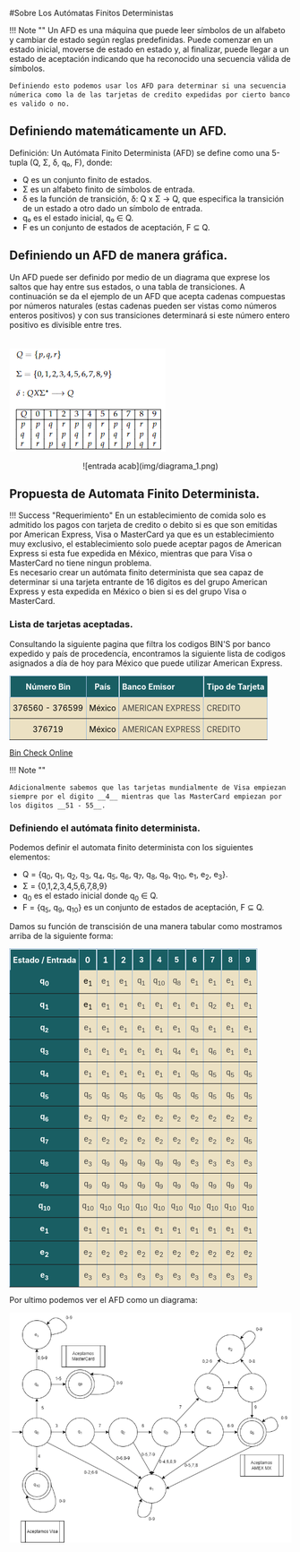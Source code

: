 #Sobre Los Autómatas Finitos Deterministas

!!! Note ""
    Un AFD es una máquina que puede leer símbolos de un alfabeto y cambiar de estado según reglas predefinidas. Puede comenzar en un estado inicial, moverse de estado en estado y, al finalizar, puede llegar a un estado de aceptación indicando que ha reconocido una secuencia válida de símbolos.

    Definiendo esto podemos usar los AFD para determinar si una secuencia númerica como la de las tarjetas de credito expedidas por cierto banco es valido o no.

## Definiendo matemáticamente un AFD.


Definición: Un Autómata Finito Determinista (AFD) se define como una 5-tupla (Q, Σ, δ,  q₀, F), donde:

- Q es un conjunto finito de estados.
- Σ es un alfabeto finito de símbolos de entrada.
- δ es la función de transición, δ: Q x Σ → Q, que especifica la transición de un estado a otro dado un símbolo de entrada.
- q₀ es el estado inicial,  q₀ ∈ Q.
- F es un conjunto de estados de aceptación, F ⊆ Q.

## Definiendo un AFD de manera gráfica.

Un AFD puede ser definido por medio de un diagrama que exprese los saltos que hay entre sus estados, o una tabla de transiciones. A continuación se da el ejemplo de un AFD que acepta cadenas compuestas por números naturales (estas cadenas pueden ser vistas como números enteros positivos) y con sus transiciones determinará si este número entero positivo es divisible entre tres.
<br>
<br>
<br>
![transiciones](img/tabla_transiciones_divisible.png)
<br>
<center>
![entrada acab](img/diagrama_1.png)
</center>

## Propuesta de Automata Finito Determinista.

!!! Success "Requerimiento"
    En un establecimiento de comida solo es admitido los pagos con tarjeta de credito o debito si es que son emitidas por American Express, Visa o MasterCard ya que es un establecimiento muy exclusivo, el establecimiento solo puede aceptar pagos de American Express si esta fue expedida en México, mientras que para Visa o MasterCard no tiene ningun problema.
    <br>
    Es necesario crear un autómata finito determinista que sea capaz de determinar si una tarjeta entrante de 16 digitos es del grupo American Express y esta expedida en México o bien si es del grupo Visa o MasterCard.

### Lista de tarjetas aceptadas.

Consultando la siguiente pagina que filtra los codigos BIN'S por banco expedido y país de procedencía, encontramos la siguiente lista de codigos asignados a día de hoy para México que puede utilizar American Express.

<style type="text/css">
.tg  {border-collapse:collapse;border-color:#9ABAD9;border-spacing:0;margin:0px auto;}
.tg td{background-color:#EBF5FF;border-color:#9ABAD9;border-style:solid;border-width:1px;color:#444;
  font-family:Arial, sans-serif;font-size:14px;overflow:hidden;padding:10px 5px;word-break:normal;}
.tg th{background-color:#409cff;border-color:#9ABAD9;border-style:solid;border-width:1px;color:#fff;
  font-family:Arial, sans-serif;font-size:14px;font-weight:normal;overflow:hidden;padding:10px 5px;word-break:normal;}
.tg .tg-5kiu{background-color:#ece1c3;border-color:inherit;color:#000000;font-family:inherit;text-align:center;vertical-align:top}
.tg .tg-2z80{background-color:#ece1c3;border-color:inherit;font-family:inherit;text-align:left;vertical-align:top}
.tg .tg-n715{background-color:#195e63;border-color:inherit;font-family:inherit;font-weight:bold;position:-webkit-sticky;
  position:sticky;text-align:left;top:-1px;vertical-align:top;will-change:transform}
.tg .tg-rqt1{background-color:#195e63;border-color:inherit;font-family:inherit;font-weight:bold;position:-webkit-sticky;
  position:sticky;text-align:center;top:-1px;vertical-align:top;will-change:transform}
.tg-sort-header::-moz-selection{background:0 0}
.tg-sort-header::selection{background:0 0}.tg-sort-header{cursor:pointer}
.tg-sort-header:after{content:'';float:right;margin-top:7px;border-width:0 5px 5px;border-style:solid;
  border-color:#404040 transparent;visibility:hidden}
.tg-sort-header:hover:after{visibility:visible}
.tg-sort-asc:after,.tg-sort-asc:hover:after,.tg-sort-desc:after{visibility:visible;opacity:.4}
.tg-sort-desc:after{border-bottom:none;border-width:5px 5px 0}@media screen and (max-width: 767px) {.tg {width: auto !important;}.tg col {width: auto !important;}.tg-wrap {overflow-x: auto;-webkit-overflow-scrolling: touch;margin: auto 0px;}}</style>
<div class="tg-wrap"><table id="tg-yourt" class="tg">
<thead>
  <tr>
    <th class="tg-rqt1">Número Bin</th>
    <th class="tg-rqt1">País</th>
    <th class="tg-n715">Banco Emisor</th>
    <th class="tg-n715">Tipo de Tarjeta</th>
  </tr>
</thead>
<tbody>
  <tr>
    <td class="tg-5kiu">376560 - 376599</td>
    <td class="tg-5kiu">México</td>
    <td class="tg-2z80">AMERICAN EXPRESS</td>
    <td class="tg-2z80">CREDITO</td>
  </tr>
  <tr>
    <td class="tg-5kiu">376719 </td>
    <td class="tg-5kiu">México</td>
    <td class="tg-2z80">AMERICAN EXPRESS</td>
    <td class="tg-2z80">CREDITO</td>
  </tr>
</tbody>
</table></div>
<script charset="utf-8">var TGSort=window.TGSort||function(n){"use strict";function r(n){return n?n.length:0}function t(n,t,e,o=0){for(e=r(n);o<e;++o)t(n[o],o)}function e(n){return n.split("").reverse().join("")}function o(n){var e=n[0];return t(n,function(n){for(;!n.startsWith(e);)e=e.substring(0,r(e)-1)}),r(e)}function u(n,r,e=[]){return t(n,function(n){r(n)&&e.push(n)}),e}var a=parseFloat;function i(n,r){return function(t){var e="";return t.replace(n,function(n,t,o){return e=t.replace(r,"")+"."+(o||"").substring(1)}),a(e)}}var s=i(/^(?:\s*)([+-]?(?:\d+)(?:,\d{3})*)(\.\d*)?$/g,/,/g),c=i(/^(?:\s*)([+-]?(?:\d+)(?:\.\d{3})*)(,\d*)?$/g,/\./g);function f(n){var t=a(n);return!isNaN(t)&&r(""+t)+1>=r(n)?t:NaN}function d(n){var e=[],o=n;return t([f,s,c],function(u){var a=[],i=[];t(n,function(n,r){r=u(n),a.push(r),r||i.push(n)}),r(i)<r(o)&&(o=i,e=a)}),r(u(o,function(n){return n==o[0]}))==r(o)?e:[]}function v(n){if("TABLE"==n.nodeName){for(var a=function(r){var e,o,u=[],a=[];return function n(r,e){e(r),t(r.childNodes,function(r){n(r,e)})}(n,function(n){"TR"==(o=n.nodeName)?(e=[],u.push(e),a.push(n)):"TD"!=o&&"TH"!=o||e.push(n)}),[u,a]}(),i=a[0],s=a[1],c=r(i),f=c>1&&r(i[0])<r(i[1])?1:0,v=f+1,p=i[f],h=r(p),l=[],g=[],N=[],m=v;m<c;++m){for(var T=0;T<h;++T){r(g)<h&&g.push([]);var C=i[m][T],L=C.textContent||C.innerText||"";g[T].push(L.trim())}N.push(m-v)}t(p,function(n,t){l[t]=0;var a=n.classList;a.add("tg-sort-header"),n.addEventListener("click",function(){var n=l[t];!function(){for(var n=0;n<h;++n){var r=p[n].classList;r.remove("tg-sort-asc"),r.remove("tg-sort-desc"),l[n]=0}}(),(n=1==n?-1:+!n)&&a.add(n>0?"tg-sort-asc":"tg-sort-desc"),l[t]=n;var i,f=g[t],m=function(r,t){return n*f[r].localeCompare(f[t])||n*(r-t)},T=function(n){var t=d(n);if(!r(t)){var u=o(n),a=o(n.map(e));t=d(n.map(function(n){return n.substring(u,r(n)-a)}))}return t}(f);(r(T)||r(T=r(u(i=f.map(Date.parse),isNaN))?[]:i))&&(m=function(r,t){var e=T[r],o=T[t],u=isNaN(e),a=isNaN(o);return u&&a?0:u?-n:a?n:e>o?n:e<o?-n:n*(r-t)});var C,L=N.slice();L.sort(m);for(var E=v;E<c;++E)(C=s[E].parentNode).removeChild(s[E]);for(E=v;E<c;++E)C.appendChild(s[v+L[E-v]])})})}}n.addEventListener("DOMContentLoaded",function(){for(var t=n.getElementsByClassName("tg"),e=0;e<r(t);++e)try{v(t[e])}catch(n){}})}(document)</script>


[Bin Check Online](https://bincheck.io/es/mx/american-express)

!!! Note "" 

    Adicionalmente sabemos que las tarjetas mundialmente de Visa empiezan siempre por el digito __4__ mientras que las MasterCard empiezan por los digitos __51 - 55__.



### Definiendo el autómata finito determinista.
Podemos definir el automata finito determinista con los siguientes elementos:

- Q = {q<sub>0</sub>, q<sub>1</sub>, q<sub>2</sub>, q<sub>3</sub>, q<sub>4</sub>, q<sub>5</sub>, q<sub>6</sub>, q<sub>7</sub>, q<sub>8</sub>, q<sub>9</sub>, q<sub>10</sub>, e<sub>1</sub>, e<sub>2</sub>, e<sub>3</sub>}.
- Σ = {0,1,2,3,4,5,6,7,8,9}
- q<sub>0</sub> es el estado inicial donde q<sub>0</sub> ∈ Q.
- F = {q<sub>5</sub>, q<sub>9</sub>, q<sub>10</sub>} es un conjunto de estados de aceptación, F ⊆ Q.

Damos su función de transcisión de una manera tabular como mostramos arriba de la siguiente forma:
<style type="text/css">
.tg  {border-collapse:collapse;border-color:#9ABAD9;border-spacing:0;margin:0px auto;}
.tg td{background-color:#EBF5FF;border-color:#9ABAD9;border-style:solid;border-width:1px;color:#444;
  font-family:Arial, sans-serif;font-size:14px;overflow:hidden;padding:10px 5px;word-break:normal;}
.tg th{background-color:#409cff;border-color:#9ABAD9;border-style:solid;border-width:1px;color:#fff;
  font-family:Arial, sans-serif;font-size:14px;font-weight:normal;overflow:hidden;padding:10px 5px;word-break:normal;}
.tg .tg-fwci{background-color:#ece1c3;border-color:inherit;font-family:inherit;text-align:center;vertical-align:top}
.tg .tg-v1t9{background-color:#195e63;border-color:inherit;color:#ffffff;font-weight:bold;text-align:center;vertical-align:top}
.tg .tg-5kiu{background-color:#ece1c3;border-color:inherit;color:#000000;font-family:inherit;text-align:center;vertical-align:top}
.tg .tg-jqsm{background-color:#ECE1C3;border-color:inherit;color:#000000;font-family:inherit;text-align:center;vertical-align:top}
.tg .tg-w0xu{background-color:#ECE1C3;border-color:inherit;font-family:inherit;text-align:center;vertical-align:top}
.tg .tg-rqt1{background-color:#195e63;border-color:inherit;font-family:inherit;font-weight:bold;position:-webkit-sticky;
  position:sticky;text-align:center;top:-1px;vertical-align:top;will-change:transform}
.tg .tg-mnbu{background-color:#195e63;border-color:inherit;font-weight:bold;position:-webkit-sticky;position:sticky;
  text-align:center;top:-1px;vertical-align:top;will-change:transform}
.tg .tg-uwry{background-color:#195e63;border-color:inherit;color:#ffffff;font-family:inherit;font-weight:bold;text-align:center;
  vertical-align:top}
.tg .tg-popv{background-color:#ece1c3;border-color:inherit;text-align:center;vertical-align:top}
.tg .tg-9k4j{background-color:#ECE1C3;border-color:inherit;text-align:center;vertical-align:top}
.tg-sort-header::-moz-selection{background:0 0}
.tg-sort-header::selection{background:0 0}.tg-sort-header{cursor:pointer}
.tg-sort-header:after{content:'';float:right;margin-top:7px;border-width:0 5px 5px;border-style:solid;
  border-color:#404040 transparent;visibility:hidden}
.tg-sort-header:hover:after{visibility:visible}
.tg-sort-asc:after,.tg-sort-asc:hover:after,.tg-sort-desc:after{visibility:visible;opacity:.4}
.tg-sort-desc:after{border-bottom:none;border-width:5px 5px 0}@media screen and (max-width: 767px) {.tg {width: auto !important;}.tg col {width: auto !important;}.tg-wrap {overflow-x: auto;-webkit-overflow-scrolling: touch;margin: auto 0px;}}</style>
<div class="tg-wrap"><table id="tg-IVwFI" class="tg">
<thead>
  <tr>
    <th class="tg-rqt1">Estado / Entrada</th>
    <th class="tg-rqt1">0</th>
    <th class="tg-rqt1">1</th>
    <th class="tg-rqt1">2</th>
    <th class="tg-mnbu">3</th>
    <th class="tg-mnbu">4</th>
    <th class="tg-mnbu">5</th>
    <th class="tg-mnbu">6</th>
    <th class="tg-mnbu">7</th>
    <th class="tg-mnbu">8</th>
    <th class="tg-mnbu">9</th>
  </tr>
</thead>
<tbody>
  <tr>
    <td class="tg-uwry">q<sub>0</sub></td>
    <td class="tg-5kiu">e<sub>1</sub></td>
    <td class="tg-fwci">e<sub>1</sub></td>
    <td class="tg-fwci">e<sub>1</sub></td>
    <td class="tg-popv">q<sub>1</sub></td>
    <td class="tg-popv">q<sub>10</sub></td>
    <td class="tg-popv">q<sub>8</sub></td>
    <td class="tg-popv">e<sub>1</sub></td>
    <td class="tg-popv">e<sub>1</sub></td>
    <td class="tg-popv">e<sub>1</sub></td>
    <td class="tg-popv">e<sub>1</sub></td>
  </tr>
  <tr>
    <td class="tg-uwry">q<sub>1</sub></td>
    <td class="tg-jqsm">e<sub>1</sub></td>
    <td class="tg-w0xu">e<sub>1</sub></td>
    <td class="tg-w0xu">e<sub>1</sub></td>
    <td class="tg-9k4j">e<sub>1</sub></td>
    <td class="tg-9k4j">e<sub>1</sub></td>
    <td class="tg-9k4j">e<sub>1</sub></td>
    <td class="tg-9k4j">e<sub>1</sub></td>
    <td class="tg-popv">q<sub>2</sub></td>
    <td class="tg-9k4j">e<sub>1</sub></td>
    <td class="tg-9k4j">e<sub>1</sub></td>
  </tr>
  <tr>
    <td class="tg-v1t9">q<sub>2</sub></td>
    <td class="tg-9k4j">e<sub>1</sub></td>
    <td class="tg-9k4j">e<sub>1</sub></td>
    <td class="tg-9k4j">e<sub>1</sub></td>
    <td class="tg-9k4j">e<sub>1</sub></td>
    <td class="tg-9k4j">e<sub>1</sub></td>
    <td class="tg-9k4j">e<sub>1</sub></td>
    <td class="tg-popv">q<sub>3</sub></td>
    <td class="tg-9k4j">e<sub>1</sub></td>
    <td class="tg-9k4j">e<sub>1</sub></td>
    <td class="tg-9k4j">e<sub>1</sub></td>
  </tr>
  <tr>
    <td class="tg-v1t9">q<sub>3</sub></td>
    <td class="tg-9k4j">e<sub>1</sub></td>
    <td class="tg-9k4j">e<sub>1</sub></td>
    <td class="tg-9k4j">e<sub>1</sub></td>
    <td class="tg-9k4j">e<sub>1</sub></td>
    <td class="tg-9k4j">e<sub>1</sub></td>
    <td class="tg-popv">q<sub>4</sub></td>
    <td class="tg-9k4j">e<sub>1</sub></td>
    <td class="tg-popv">q<sub>6</sub></td>
    <td class="tg-9k4j">e<sub>1</sub></td>
    <td class="tg-9k4j">e<sub>1</sub></td>
  </tr>
  <tr>
    <td class="tg-v1t9">q<sub>4</sub></td>
    <td class="tg-popv">e<sub>1</sub></td>
    <td class="tg-9k4j">e<sub>1</sub></td>
    <td class="tg-9k4j">e<sub>1</sub></td>
    <td class="tg-9k4j">e<sub>1</sub></td>
    <td class="tg-9k4j">e<sub>1</sub></td>
    <td class="tg-9k4j">e<sub>1</sub></td>
    <td class="tg-popv">q<sub>5</sub></td>
    <td class="tg-popv">q<sub>5</sub></td>
    <td class="tg-popv">q<sub>5</sub></td>
    <td class="tg-popv">q<sub>5</sub></td>
  </tr>
  <tr>
    <td class="tg-v1t9">q<sub>5</sub></td>
    <td class="tg-popv">q<sub>5</sub></td>
    <td class="tg-popv">q<sub>5</sub></td>
    <td class="tg-popv">q<sub>5</sub></td>
    <td class="tg-9k4j">q<sub>5</sub></td>
    <td class="tg-9k4j">q<sub>5</sub></td>
    <td class="tg-9k4j">q<sub>5</sub></td>
    <td class="tg-9k4j">q<sub>5</sub></td>
    <td class="tg-9k4j">q<sub>5</sub></td>
    <td class="tg-9k4j">q<sub>5</sub></td>
    <td class="tg-9k4j">q<sub>5</sub></td>
  </tr>
  <tr>
    <td class="tg-v1t9">q<sub>6</sub></td>
    <td class="tg-popv">e<sub>2</sub></td>
    <td class="tg-popv">q<sub>7</sub></td>
    <td class="tg-popv">e<sub>2</sub></td>
    <td class="tg-popv">e<sub>2</sub></td>
    <td class="tg-9k4j">e<sub>2</sub></td>
    <td class="tg-9k4j">e<sub>2</sub></td>
    <td class="tg-9k4j">e<sub>2</sub></td>
    <td class="tg-9k4j">e<sub>2</sub></td>
    <td class="tg-9k4j">e<sub>2</sub></td>
    <td class="tg-9k4j">e<sub>2</sub></td>
  </tr>
  <tr>
    <td class="tg-v1t9">q<sub>7</sub></td>
    <td class="tg-9k4j">e<sub>2</sub></td>
    <td class="tg-9k4j">e<sub>2</sub></td>
    <td class="tg-9k4j">e<sub>2</sub></td>
    <td class="tg-9k4j">e<sub>2</sub></td>
    <td class="tg-9k4j">e<sub>2</sub></td>
    <td class="tg-9k4j">e<sub>2</sub></td>
    <td class="tg-9k4j">e<sub>2</sub></td>
    <td class="tg-9k4j">e<sub>2</sub></td>
    <td class="tg-9k4j">e<sub>2</sub></td>
    <td class="tg-popv">q<sub>5</sub></td>
  </tr>
  <tr>
    <td class="tg-v1t9">q<sub>8</sub></td>
    <td class="tg-popv">e<sub>3</sub></td>
    <td class="tg-popv">q<sub>9</sub></td>
    <td class="tg-9k4j">q<sub>9</sub></td>
    <td class="tg-9k4j">q<sub>9</sub></td>
    <td class="tg-9k4j">q<sub>9</sub></td>
    <td class="tg-9k4j">q<sub>9</sub></td>
    <td class="tg-popv">e<sub>3</sub></td>
    <td class="tg-9k4j">e<sub>3</sub></td>
    <td class="tg-9k4j">e<sub>3</sub></td>
    <td class="tg-9k4j">e<sub>3</sub></td>
  </tr>
  <tr>
    <td class="tg-v1t9">q<sub>9</sub></td>
    <td class="tg-9k4j">q<sub>9</sub></td>
    <td class="tg-9k4j">q<sub>9</sub></td>
    <td class="tg-9k4j">q<sub>9</sub></td>
    <td class="tg-9k4j">q<sub>9</sub></td>
    <td class="tg-9k4j">q<sub>9</sub></td>
    <td class="tg-9k4j">q<sub>9</sub></td>
    <td class="tg-9k4j">q<sub>9</sub></td>
    <td class="tg-9k4j">q<sub>9</sub></td>
    <td class="tg-9k4j">q<sub>9</sub></td>
    <td class="tg-9k4j">q<sub>9</sub></td>
  </tr>
  <tr>
    <td class="tg-v1t9">q<sub>10</sub></td>
    <td class="tg-popv">q<sub>10</sub></td>
    <td class="tg-9k4j">q<sub>10</sub></td>
    <td class="tg-9k4j">q<sub>10</sub></td>
    <td class="tg-9k4j">q<sub>10</sub></td>
    <td class="tg-9k4j">q<sub>10</sub></td>
    <td class="tg-9k4j">q<sub>10</sub></td>
    <td class="tg-9k4j">q<sub>10</sub></td>
    <td class="tg-9k4j">q<sub>10</sub></td>
    <td class="tg-9k4j">q<sub>10</sub></td>
    <td class="tg-9k4j">q<sub>10</sub></td>
  </tr>
  <tr>
    <td class="tg-uwry">e<sub>1</sub></td>
    <td class="tg-fwci">e<sub>1</sub></td>
    <td class="tg-w0xu">e<sub>1</sub></td>
    <td class="tg-w0xu">e<sub>1</sub></td>
    <td class="tg-w0xu">e<sub>1</sub></td>
    <td class="tg-w0xu">e<sub>1</sub></td>
    <td class="tg-w0xu">e<sub>1</sub></td>
    <td class="tg-w0xu">e<sub>1</sub></td>
    <td class="tg-w0xu">e<sub>1</sub></td>
    <td class="tg-w0xu">e<sub>1</sub></td>
    <td class="tg-w0xu">e<sub>1</sub></td>
  </tr>
  <tr>
    <td class="tg-uwry">e<sub>2</sub></td>
    <td class="tg-fwci">e<sub>2</sub></td>
    <td class="tg-w0xu">e<sub>2</sub></td>
    <td class="tg-w0xu">e<sub>2</sub></td>
    <td class="tg-w0xu">e<sub>2</sub></td>
    <td class="tg-w0xu">e<sub>2</sub></td>
    <td class="tg-w0xu">e<sub>2</sub></td>
    <td class="tg-w0xu">e<sub>2</sub></td>
    <td class="tg-w0xu">e<sub>2</sub></td>
    <td class="tg-w0xu">e<sub>2</sub></td>
    <td class="tg-w0xu">e<sub>2</sub></td>
  </tr>
  <tr>
    <td class="tg-v1t9">e<sub>3</sub></td>
    <td class="tg-popv">e<sub>3</sub></td>
    <td class="tg-9k4j">e<sub>3</sub></td>
    <td class="tg-9k4j">e<sub>3</sub></td>
    <td class="tg-9k4j">e<sub>3</sub></td>
    <td class="tg-9k4j">e<sub>3</sub></td>
    <td class="tg-9k4j">e<sub>3</sub></td>
    <td class="tg-9k4j">e<sub>3</sub></td>
    <td class="tg-9k4j">e<sub>3</sub></td>
    <td class="tg-9k4j">e<sub>3</sub></td>
    <td class="tg-9k4j">e<sub>3</sub></td>
  </tr>
</tbody>
</table></div>
<script charset="utf-8">var TGSort=window.TGSort||function(n){"use strict";function r(n){return n?n.length:0}function t(n,t,e,o=0){for(e=r(n);o<e;++o)t(n[o],o)}function e(n){return n.split("").reverse().join("")}function o(n){var e=n[0];return t(n,function(n){for(;!n.startsWith(e);)e=e.substring(0,r(e)-1)}),r(e)}function u(n,r,e=[]){return t(n,function(n){r(n)&&e.push(n)}),e}var a=parseFloat;function i(n,r){return function(t){var e="";return t.replace(n,function(n,t,o){return e=t.replace(r,"")+"."+(o||"").substring(1)}),a(e)}}var s=i(/^(?:\s*)([+-]?(?:\d+)(?:,\d{3})*)(\.\d*)?$/g,/,/g),c=i(/^(?:\s*)([+-]?(?:\d+)(?:\.\d{3})*)(,\d*)?$/g,/\./g);function f(n){var t=a(n);return!isNaN(t)&&r(""+t)+1>=r(n)?t:NaN}function d(n){var e=[],o=n;return t([f,s,c],function(u){var a=[],i=[];t(n,function(n,r){r=u(n),a.push(r),r||i.push(n)}),r(i)<r(o)&&(o=i,e=a)}),r(u(o,function(n){return n==o[0]}))==r(o)?e:[]}function v(n){if("TABLE"==n.nodeName){for(var a=function(r){var e,o,u=[],a=[];return function n(r,e){e(r),t(r.childNodes,function(r){n(r,e)})}(n,function(n){"TR"==(o=n.nodeName)?(e=[],u.push(e),a.push(n)):"TD"!=o&&"TH"!=o||e.push(n)}),[u,a]}(),i=a[0],s=a[1],c=r(i),f=c>1&&r(i[0])<r(i[1])?1:0,v=f+1,p=i[f],h=r(p),l=[],g=[],N=[],m=v;m<c;++m){for(var T=0;T<h;++T){r(g)<h&&g.push([]);var C=i[m][T],L=C.textContent||C.innerText||"";g[T].push(L.trim())}N.push(m-v)}t(p,function(n,t){l[t]=0;var a=n.classList;a.add("tg-sort-header"),n.addEventListener("click",function(){var n=l[t];!function(){for(var n=0;n<h;++n){var r=p[n].classList;r.remove("tg-sort-asc"),r.remove("tg-sort-desc"),l[n]=0}}(),(n=1==n?-1:+!n)&&a.add(n>0?"tg-sort-asc":"tg-sort-desc"),l[t]=n;var i,f=g[t],m=function(r,t){return n*f[r].localeCompare(f[t])||n*(r-t)},T=function(n){var t=d(n);if(!r(t)){var u=o(n),a=o(n.map(e));t=d(n.map(function(n){return n.substring(u,r(n)-a)}))}return t}(f);(r(T)||r(T=r(u(i=f.map(Date.parse),isNaN))?[]:i))&&(m=function(r,t){var e=T[r],o=T[t],u=isNaN(e),a=isNaN(o);return u&&a?0:u?-n:a?n:e>o?n:e<o?-n:n*(r-t)});var C,L=N.slice();L.sort(m);for(var E=v;E<c;++E)(C=s[E].parentNode).removeChild(s[E]);for(E=v;E<c;++E)C.appendChild(s[v+L[E-v]])})})}}n.addEventListener("DOMContentLoaded",function(){for(var t=n.getElementsByClassName("tg"),e=0;e<r(t);++e)try{v(t[e])}catch(n){}})}(document)</script>

Por ultimo podemos ver el AFD como un diagrama:
<center>

![transiciones diagrama](img/diagrama_2.png)

</center>





